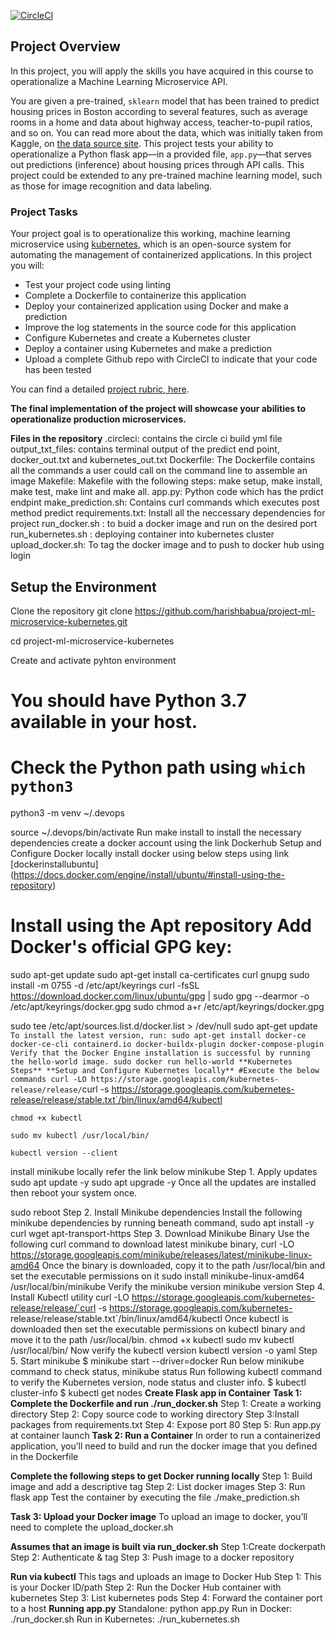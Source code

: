 [![CircleCI](https://dl.circleci.com/status-badge/img/gh/veeravee93/udacityproject4/tree/main.svg?style=svg)](https://dl.circleci.com/status-badge/redirect/gh/veeravee93/udacityproject4/tree/main)

## Project Overview

In this project, you will apply the skills you have acquired in this course to operationalize a Machine Learning Microservice API. 

You are given a pre-trained, `sklearn` model that has been trained to predict housing prices in Boston according to several features, such as average rooms in a home and data about highway access, teacher-to-pupil ratios, and so on. You can read more about the data, which was initially taken from Kaggle, on [the data source site](https://www.kaggle.com/c/boston-housing). This project tests your ability to operationalize a Python flask app—in a provided file, `app.py`—that serves out predictions (inference) about housing prices through API calls. This project could be extended to any pre-trained machine learning model, such as those for image recognition and data labeling.

### Project Tasks

Your project goal is to operationalize this working, machine learning microservice using [kubernetes](https://kubernetes.io/), which is an open-source system for automating the management of containerized applications. In this project you will:
* Test your project code using linting
* Complete a Dockerfile to containerize this application
* Deploy your containerized application using Docker and make a prediction
* Improve the log statements in the source code for this application
* Configure Kubernetes and create a Kubernetes cluster
* Deploy a container using Kubernetes and make a prediction
* Upload a complete Github repo with CircleCI to indicate that your code has been tested

You can find a detailed [project rubric, here](https://review.udacity.com/#!/rubrics/2576/view).

**The final implementation of the project will showcase your abilities to operationalize production microservices.**

**Files in the repository**
.circleci: contains the circle ci build yml file
output_txt_files: contains terminal output of the predict end point, docker_out.txt and kubernetes_out.txt
Dockerfile: The Dockerfile contains all the commands a user could call on the command line to assemble an image
Makefile: Makefile with the following steps: make setup, make install, make test, make lint and make all.
app.py: Python code which has the prdict endpint 
make_prediction.sh: Contains curl commands which executes post method predict
requirements.txt: Install all the neccessary dependencies for project
run_docker.sh : to buid a docker image and run on the desired port
run_kubernetes.sh : deploying container into kubernetes cluster
upload_docker.sh: To tag the docker image and to push to docker hub using login

## Setup the Environment

Clone the repository
git clone https://github.com/harishbabua/project-ml-microservice-kubernetes.git

cd project-ml-microservice-kubernetes

Create and activate pyhton environment
# You should have Python 3.7 available in your host.
# Check the Python path using `which python3`
python3 -m venv ~/.devops

source ~/.devops/bin/activate
Run make install to install the necessary dependencies
create a docker account using the link Dockerhub
Setup and Configure Docker locally
install docker using below steps using link [dockerinstallubuntu] (https://docs.docker.com/engine/install/ubuntu/#install-using-the-repository)
# Install using the Apt repository  Add Docker's official GPG key:
sudo apt-get update
sudo apt-get install ca-certificates curl gnupg
sudo install -m 0755 -d /etc/apt/keyrings
curl -fsSL https://download.docker.com/linux/ubuntu/gpg | sudo gpg --dearmor -o /etc/apt/keyrings/docker.gpg
sudo chmod a+r /etc/apt/keyrings/docker.gpg

sudo tee /etc/apt/sources.list.d/docker.list > /dev/null
sudo apt-get update`
To install the latest version, run:
sudo apt-get install docker-ce docker-ce-cli containerd.io docker-buildx-plugin docker-compose-plugin
Verify that the Docker Engine installation is successful by running the hello-world image.
sudo docker run hello-world
**Kubernetes Steps**
**Setup and Configure Kubernetes locally**
  #Execute the below commands
    curl -LO https://storage.googleapis.com/kubernetes-release/release/`curl -s https://storage.googleapis.com/kubernetes-release/release/stable.txt`/bin/linux/amd64/kubectl

    chmod +x kubectl

    sudo mv kubectl /usr/local/bin/

    kubectl version --client
install minikube locally refer the link below minikube
Step 1. Apply updates
sudo apt update -y
sudo apt upgrade -y
Once all the updates are installed then reboot your system once.

sudo reboot
Step 2. Install Minikube dependencies Install the following minikube dependencies by running beneath command,
sudo apt install -y curl wget apt-transport-https
Step 3. Download Minikube Binary Use the following curl command to download latest minikube binary,
  curl -LO https://storage.googleapis.com/minikube/releases/latest/minikube-linux-amd64
Once the binary is downloaded, copy it to the path /usr/local/bin and set the executable permissions on it
  sudo install minikube-linux-amd64 /usr/local/bin/minikube
Verify the minikube version
  minikube version
Step 4. Install Kubectl utility
  curl -LO https://storage.googleapis.com/kubernetes-release/release/`curl -s https://storage.googleapis.com/kubernetes-  release/release/stable.txt`/bin/linux/amd64/kubectl
Once kubectl is downloaded then set the executable permissions on kubectl binary and move it to the path /usr/local/bin.
  chmod +x kubectl
  sudo mv kubectl /usr/local/bin/
Now verify the kubectl version
  kubectl version -o yaml
Step 5. Start minikube
  $ minikube start --driver=docker
Run below minikube command to check status,
  minikube status
Run following kubectl command to verify the Kubernetes version, node status and cluster info.
  $ kubectl cluster-info
  $ kubectl get nodes
**Create Flask app in Container**
**Task 1: Complete the Dockerfile and run ./run_docker.sh**
  Step 1: Create a working directory
  Step 2: Copy source code to working directory
  Step 3:Install packages from requirements.txt
  Step 4: Expose port 80
  Step 5: Run app.py at container launch
**Task 2: Run a Container**
  In order to run a containerized application, you’ll need to build and run the docker image that you defined in the Dockerfile

**Complete the following steps to get Docker running locally**
  Step 1: Build image and add a descriptive tag
  Step 2: List docker images
  Step 3: Run flask app
Test the container by executing the file ./make_prediction.sh

**Task 3: Upload your Docker image**
To upload an image to docker, you’ll need to complete the upload_docker.sh

**Assumes that an image is built via run_docker.sh**
  Step 1:Create dockerpath
  Step 2: Authenticate & tag
  Step 3: Push image to a docker repository

**Run via kubectl**
This tags and uploads an image to Docker Hub
  Step 1: This is your Docker ID/path
  Step 2: Run the Docker Hub container with kubernetes
  Step 3: List kubernetes pods
  Step 4: Forward the container port to a host
**Running app.py**
  Standalone: python app.py
  Run in Docker: ./run_docker.sh
  Run in Kubernetes: ./run_kubernetes.sh
